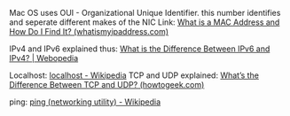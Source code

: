 Mac OS uses OUI - Organizational Unique Identifier. this number identifies and seperate different makes of the NIC
Link: [What is a MAC Address and How Do I Find It? (whatismyipaddress.com)](https://whatismyipaddress.com/mac-address)

IPv4 and IPv6 explained thus: [What is the Difference Between IPv6 and IPv4? | Webopedia](https://www.webopedia.com/insights/ipv6-ipv4-difference/)

Localhost: [localhost - Wikipedia](https://en.wikipedia.org/wiki/Localhost)
TCP and UDP explained: [What’s the Difference Between TCP and UDP? (howtogeek.com)](https://www.howtogeek.com/190014/htg-explains-what-is-the-difference-between-tcp-and-udp/)

ping: [ping (networking utility) - Wikipedia](https://en.wikipedia.org/wiki/Ping_%28networking_utility%29)

